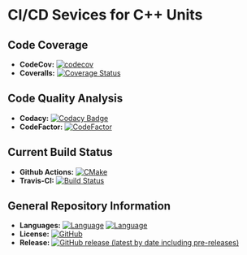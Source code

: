 # CI/CD Sevices for C++ Units

## Code Coverage

- **CodeCov:** [![codecov](https://codecov.io/gh/crdrisko/cpp-units/branch/master/graph/badge.svg)](https://codecov.io/gh/crdrisko/cpp-units)
- **Coveralls:** [![Coverage Status](https://coveralls.io/repos/github/crdrisko/cpp-units/badge.svg?branch=master)](https://coveralls.io/github/crdrisko/cpp-units?branch=master)

## Code Quality Analysis

- **Codacy:** [![Codacy Badge](https://app.codacy.com/project/badge/Grade/5aa0b7f897264e209ba56e207826817c)](https://www.codacy.com/gh/crdrisko/cpp-units/dashboard?utm_source=github.com&amp;utm_medium=referral&amp;utm_content=crdrisko/cpp-units&amp;utm_campaign=Badge_Grade)
- **CodeFactor:** [![CodeFactor](https://www.codefactor.io/repository/github/crdrisko/cpp-units/badge)](https://www.codefactor.io/repository/github/crdrisko/cpp-units)

## Current Build Status

- **Github Actions:** [![CMake](https://github.com/crdrisko/cpp-units/workflows/CMake/badge.svg)](https://github.com/crdrisko/cpp-units/actions?query=workflow%3ACMake)
- **Travis-CI:** [![Build Status](https://travis-ci.com/crdrisko/cpp-units.svg?branch=master)](https://travis-ci.com/crdrisko/cpp-units)

## General Repository Information

- **Languages:** [![Language](https://img.shields.io/badge/language-c%2B%2B17-ff69b4)](https://github.com/crdrisko/cpp-units/tree/master/include) [![Language](https://img.shields.io/badge/language-bash-brightgreen)](https://github.com/crdrisko/cpp-units/tree/master/scripts)
- **License:** [![GitHub](https://img.shields.io/github/license/crdrisko/cpp-units?color=orange)](../LICENSE)
- **Release:** [![GitHub release (latest by date including pre-releases)](https://img.shields.io/github/v/release/crdrisko/cpp-units?include_prereleases)](https://github.com/crdrisko/cpp-units/releases)
